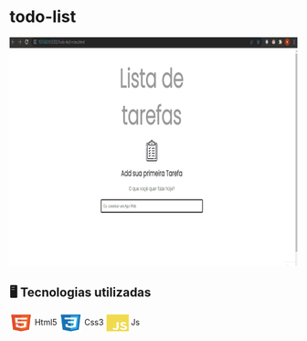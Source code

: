 # todo-list

<img src="https://github.com/vagnersilvas/todo-list/blob/main/assets/img/todoList.gif" width="800" height="400" />

## :desktop_computer: Tecnologias utilizadas

 <div>
  
  <img align="center" alt="HTML" height="30" width="40" src="https://raw.githubusercontent.com/devicons/devicon/master/icons/html5/html5-original.svg"> Html5 
  <img align="center" alt="CSS" height="30" width="40" src="https://raw.githubusercontent.com/devicons/devicon/master/icons/css3/css3-original.svg"> Css3 
  <img align="center" alt="Js" height="30" width="40" src="https://raw.githubusercontent.com/devicons/devicon/master/icons/javascript/javascript-plain.svg"> Js 

</div>
